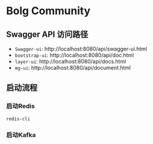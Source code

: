# Bolg Community
## Swagger API 访问路径
+ `Swagger-ui`: http://localhost:8080/api/swagger-ui.html
+ `bootstrap-ui`: http://localhost:8080/api/doc.html
+ `layer-ui`: http://localhost:8080/api/docs.html
+ `mg-ui`: http://localhost:8080/api/document.html

## 启动流程
### 启动Redis
```shell
redis-cli
```
### 启动Kafka
```shell

```